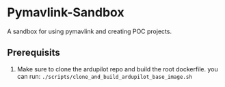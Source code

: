 # Pymavlink-Sandbox
A sandbox for using pymavlink and creating POC projects.

## Prerequisits
1. Make sure to clone the ardupilot repo and build the root dockerfile. you can run: `./scripts/clone_and_build_ardupilot_base_image.sh`
